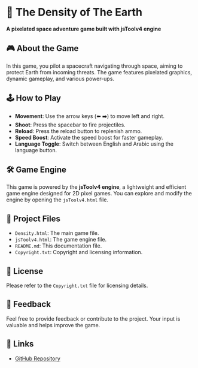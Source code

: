 # 🚀 The Density of The Earth

**A pixelated space adventure game built with jsToolv4 engine**

## 🎮 About the Game

In this game, you pilot a spacecraft navigating through space, aiming to protect Earth from incoming threats. The game features pixelated graphics, dynamic gameplay, and various power-ups.

## 🕹️ How to Play

- **Movement**: Use the arrow keys (⬅️ ➡️) to move left and right.
- **Shoot**: Press the spacebar to fire projectiles.
- **Reload**: Press the reload button to replenish ammo.
- **Speed Boost**: Activate the speed boost for faster gameplay.
- **Language Toggle**: Switch between English and Arabic using the language button.

## 🛠️ Game Engine

This game is powered by the **jsToolv4 engine**, a lightweight and efficient game engine designed for 2D pixel games. You can explore and modify the engine by opening the `jsToolv4.html` file.

## 📂 Project Files

- `Density.html`: The main game file.
- `jsToolv4.html`: The game engine file.
- `README.md`: This documentation file.
- `Copyright.txt`: Copyright and licensing information.

## 📄 License

Please refer to the `Copyright.txt` file for licensing details.

## 💬 Feedback

Feel free to provide feedback or contribute to the project. Your input is valuable and helps improve the game.

## 🔗 Links

- [GitHub Repository](https://github.com/CoolyDucks/The-Density-of-The-Earth-)
